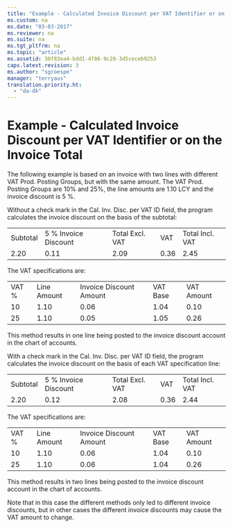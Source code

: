 ```yaml
---
title: "Example - Calculated Invoice Discount per VAT Identifier or on the  Invoice Total"
ms.custom: na
ms.date: "03-03-2017"
ms.reviewer: na
ms.suite: na
ms.tgt_pltfrm: na
ms.topic: "article"
ms.assetid: 30f83ea4-bdd1-4f86-9c28-3d5ceceb9253
caps.latest.revision: 3
ms.author: "sgroespe"
manager: "terryaus"
translation.priority.ht: 
  - "da-dk"
---
```

# Example - Calculated Invoice Discount per VAT Identifier or on the  Invoice Total
The following example is based on an invoice with two lines with different VAT Prod. Posting Groups, but with the same amount. The VAT Prod. Posting Groups are 10% and 25%, the line amounts are 1.10 LCY and the invoice discount is 5 %.  
  
 Without a check mark in the Cal. Inv. Disc. per VAT ID field, the program calculates the invoice discount on the basis of the subtotal:  
  
||||||  
|-|-|-|-|-|  
|Subtotal|5 % Invoice Discount|Total Excl. VAT|VAT|Total Incl. VAT|  
|2.20|0.11|2.09|0.36|2.45|  
  
 The VAT specifications are:  
  
||||||  
|-|-|-|-|-|  
|VAT %|Line Amount|Invoice Discount Amount|VAT Base|VAT Amount|  
|10|1.10|0.06|1.04|0.10|  
|25|1.10|0.05|1.05|0.26|  
  
 This method results in one line being posted to the invoice discount account in the chart of accounts.  
  
 With a check mark in the Cal. Inv. Disc. per VAT ID field, the program calculates the invoice discount on the basis of each VAT specification line:  
  
||||||  
|-|-|-|-|-|  
|Subtotal|5 % Invoice Discount|Total Excl. VAT|VAT|Total Incl. VAT|  
|2.20|0.12|2.08|0.36|2.44|  
  
 The VAT specifications are:  
  
||||||  
|-|-|-|-|-|  
|VAT %|Line Amount|Invoice Discount Amount|VAT Base|VAT Amount|  
|10|1.10|0.06|1.04|0.10|  
|25|1.10|0.06|1.04|0.26|  
  
 This method results in two lines being posted to the invoice discount account in the chart of accounts.  
  
 Note that in this case the different methods only led to different invoice discounts, but in other cases the different invoice discounts may cause the VAT amount to change.